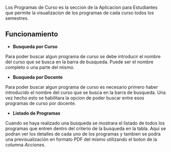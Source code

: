 Los Programas de Curso es la seccion de la Aplicacion para Estudiantes que permite la visualizacion de los programas de cada curso todos los semestres.

## Funcionamiento

- **Busqueda por Curso**

Para poder buscar algun programa de curso se debe introducir el nombre del curso que se busca en la barra de busqueda. Puede ser el nombre completo o una parte del mismo.

- **Busqueda por Docente**

Para poder buscar algun programa de curso es necesario primero haber introducido el nombre del curso que se busca en la barra de busqueda.
Una vez hecho esto se habilitara la opcion de poder buscar entre esos programas de curso por docente.

- **Listado de Programas**

Cuando se haya realizado una busqueda se mostrara el listado de todos los programas que entren dentro del criterio de la busqueda en la tabla.
Aqui se podran ver los detalles de cada uno de los programas y tambien se podra una previsualización en formato PDF del mismo utilizando el boton de la columna *Acciones*.